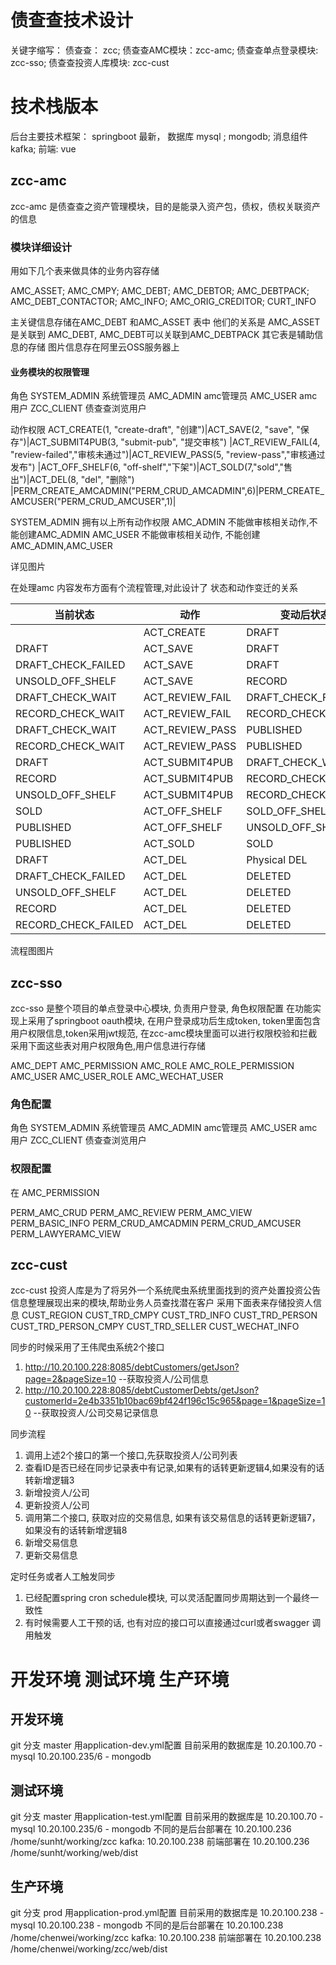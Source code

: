 # 债查查技术设计

关键字缩写：
   债查查： zcc; 债查查AMC模块：zcc-amc; 债查查单点登录模块: zcc-sso; 债查查投资人库模块: zcc-cust

# 技术栈版本
后台主要技术框架： springboot 最新， 数据库 mysql ; mongodb; 消息组件 kafka; 
前端: vue 



## zcc-amc

zcc-amc 是债查查之资产管理模块，目的是能录入资产包，债权，债权关联资产的信息

### 模块详细设计
用如下几个表来做具体的业务内容存储

 AMC_ASSET; AMC_CMPY; AMC_DEBT; AMC_DEBTOR; AMC_DEBTPACK; AMC_DEBT_CONTACTOR; AMC_INFO; AMC_ORIG_CREDITOR; CURT_INFO
 
 主关键信息存储在AMC_DEBT 和AMC_ASSET 表中
 他们的关系是 AMC_ASSET 是关联到 AMC_DEBT, AMC_DEBT可以关联到AMC_DEBTPACK
 其它表是辅助信息的存储
 图片信息存在阿里云OSS服务器上

#### 业务模块的权限管理
角色 
SYSTEM_ADMIN 系统管理员
AMC_ADMIN amc管理员
AMC_USER  amc用户
ZCC_CLIENT 债查查浏览用户

动作权限
ACT_CREATE(1, "create-draft", "创建")|ACT_SAVE(2, "save", "保存")|ACT_SUBMIT4PUB(3, "submit-pub", "提交审核")
|ACT_REVIEW_FAIL(4, "review-failed","审核未通过")|ACT_REVIEW_PASS(5, "review-pass","审核通过发布")
|ACT_OFF_SHELF(6, "off-shelf","下架")|ACT_SOLD(7,"sold","售出")|ACT_DEL(8, "del", "删除")
|PERM_CREATE_AMCADMIN("PERM_CRUD_AMCADMIN",6)|PERM_CREATE_AMCUSER("PERM_CRUD_AMCUSER",1)|

SYSTEM_ADMIN 拥有以上所有动作权限
AMC_ADMIN 不能做审核相关动作,不能创建AMC_ADMIN
AMC_USER 不能做审核相关动作, 不能创建AMC_ADMIN,AMC_USER

详见图片



在处理amc 内容发布方面有个流程管理,对此设计了 状态和动作变迁的关系

|当前状态				    |动作				            |变动后状态        |
|-------------------|-----------------------|----------------|
|					          |ACT_CREATE		          |DRAFT
|DRAFT				      |ACT_SAVE		            |DRAFT
|DRAFT_CHECK_FAILED	|ACT_SAVE		            |DRAFT
|UNSOLD_OFF_SHELF	  |ACT_SAVE		            |RECORD
|DRAFT_CHECK_WAIT	  |ACT_REVIEW_FAIL	      |DRAFT_CHECK_FAILED
|RECORD_CHECK_WAIT	|ACT_REVIEW_FAIL	      |RECORD_CHECK_FAILED
|DRAFT_CHECK_WAIT	  |ACT_REVIEW_PASS	      |PUBLISHED
|RECORD_CHECK_WAIT	|ACT_REVIEW_PASS	      |PUBLISHED
|DRAFT				      |ACT_SUBMIT4PUB	        |DRAFT_CHECK_WAIT
|RECORD				      |ACT_SUBMIT4PUB	        |RECORD_CHECK_WAIT
|UNSOLD_OFF_SHELF	  |ACT_SUBMIT4PUB	        |RECORD_CHECK_WAIT
|SOLD				        |ACT_OFF_SHELF	        |SOLD_OFF_SHELF
|PUBLISHED			    |ACT_OFF_SHELF	        |UNSOLD_OFF_SHELF
|PUBLISHED			    |ACT_SOLD		            |SOLD
|DRAFT				      |ACT_DEL			          |Physical DEL
|DRAFT_CHECK_FAILED	|ACT_DEL			          |DELETED
|UNSOLD_OFF_SHELF	  |ACT_DEL			          |DELETED
|RECORD				      |ACT_DEL			          |DELETED
|RECORD_CHECK_FAILED	|ACT_DEL			          |DELETED


流程图图片

## zcc-sso
zcc-sso 是整个项目的单点登录中心模块, 负责用户登录, 角色权限配置
在功能实现上采用了springboot oauth模块, 在用户登录成功后生成token, token里面包含用户权限信息,token采用jwt规范, 在zcc-amc模块里面可以进行权限校验和拦截
采用下面这些表对用户权限角色,用户信息进行存储

AMC_DEPT
AMC_PERMISSION
AMC_ROLE
AMC_ROLE_PERMISSION
AMC_USER
AMC_USER_ROLE
AMC_WECHAT_USER

### 角色配置
角色 
SYSTEM_ADMIN 系统管理员
AMC_ADMIN amc管理员
AMC_USER  amc用户
ZCC_CLIENT 债查查浏览用户

### 权限配置
在 AMC_PERMISSION

PERM_AMC_CRUD
PERM_AMC_REVIEW
PERM_AMC_VIEW
PERM_BASIC_INFO
PERM_CRUD_AMCADMIN
PERM_CRUD_AMCUSER
PERM_LAWYERAMC_VIEW


## zcc-cust
zcc-cust 投资人库是为了将另外一个系统爬虫系统里面找到的资产处置投资公告信息整理展现出来的模块,帮助业务人员查找潜在客户
采用下面表来存储投资人信息
CUST_REGION
CUST_TRD_CMPY
CUST_TRD_INFO
CUST_TRD_PERSON
CUST_TRD_PERSON_CMPY
CUST_TRD_SELLER
CUST_WECHAT_INFO

同步的时候采用了王伟爬虫系统2个接口
1. http://10.20.100.228:8085/debtCustomers/getJson?page=2&pageSize=10  --获取投资人/公司信息
2. http://10.20.100.228:8085/debtCustomerDebts/getJson?customerId=2e4b3351b10bac69bf424f196c15c965&page=1&pageSize=10 
 	--获取投资人/公司交易记录信息

同步流程
1. 调用上述2个接口的第一个接口,先获取投资人/公司列表
2. 查看ID是否已经在同步记录表中有记录,如果有的话转更新逻辑4,如果没有的话转新增逻辑3
3. 新增投资人/公司
4. 更新投资人/公司
5. 调用第二个接口, 获取对应的交易信息, 如果有该交易信息的话转更新逻辑7，如果没有的话转新增逻辑8
6. 新增交易信息
7. 更新交易信息

定时任务或者人工触发同步
1. 已经配置spring cron schedule模块, 可以灵活配置同步周期达到一个最终一致性
2. 有时候需要人工干预的话, 也有对应的接口可以直接通过curl或者swagger 调用触发


# 开发环境 测试环境 生产环境
## 开发环境 

git 分支 master
用application-dev.yml配置
目前采用的数据库是
10.20.100.70 - mysql
10.20.100.235/6 - mongodb

## 测试环境

git 分支 master
用application-test.yml配置
目前采用的数据库是
10.20.100.70 - mysql
10.20.100.235/6 - mongodb
不同的是后台部署在
10.20.100.236 /home/sunht/working/zcc
kafka:
10.20.100.238
前端部署在
10.20.100.236 /home/sunht/working/web/dist

## 生产环境

git 分支 prod
用application-prod.yml配置
目前采用的数据库是
10.20.100.238 - mysql
10.20.100.238 - mongodb
不同的是后台部署在
10.20.100.238 /home/chenwei/working/zcc
kafka:
10.20.100.238
前端部署在
10.20.100.238 /home/chenwei/working/zcc/web/dist
